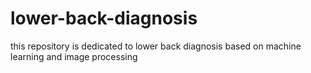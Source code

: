 # lower-back-diagnosis
this repository is dedicated to lower back diagnosis based on machine learning and image processing
